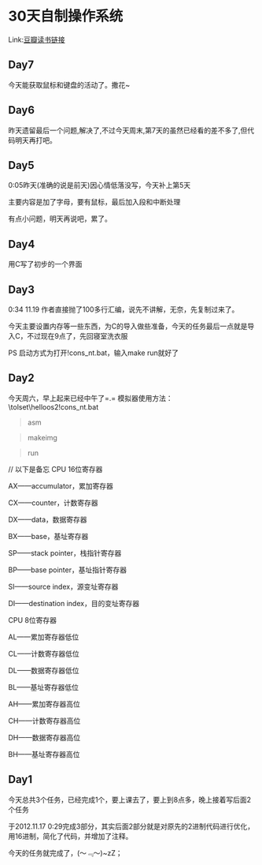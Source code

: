 30天自制操作系统
============================
Link:[豆瓣读书链接](http://book.douban.com/subject/11530329/)

Day7
----------------------------

今天能获取鼠标和键盘的活动了。撒花~

Day6
----------------------------

昨天遗留最后一个问题,解决了,不过今天周末,第7天的虽然已经看的差不多了,但代码明天再打吧。

Day5
----------------------------

0:05昨天(准确的说是前天)因心情低落没写，今天补上第5天

主要内容是加了字母，要有鼠标，最后加入段和中断处理

有点小问题，明天再说吧，累了。

Day4
----------------------------

用C写了初步的一个界面

Day3
----------------------------
0:34 11.19 作者直接抛了100多行汇编，说先不讲解，无奈，先复制过来了。

今天主要设置内存等一些东西，为C的导入做些准备，今天的任务最后一点就是导入C，不过现在9点了，先回寝室洗衣服

PS 启动方式为打开!cons_nt.bat，输入make run就好了

Day2
----------------------------
今天周六，早上起来已经中午了=.=
模拟器使用方法：\tolset\helloos2\!cons_nt.bat

>asm

>makeimg

>run

// 以下是备忘
CPU 16位寄存器

AX——accumulator，累加寄存器

CX——counter，计数寄存器

DX——data，数据寄存器

BX——base，基址寄存器

SP——stack pointer，栈指针寄存器

BP——base pointer，基址指针寄存器

SI——source index，源变址寄存器

DI——destination index，目的变址寄存器

CPU 8位寄存器

AL——累加寄存器低位

CL——计数寄存器低位

DL——数据寄存器低位

BL——基址寄存器低位

AH——累加寄存器高位

CH——计数寄存器高位

DH——数据寄存器高位

BH——基址寄存器高位

Day1
----------------------------
今天总共3个任务，已经完成1个，要上课去了，要上到8点多，晚上接着写后面2个任务

于2012.11.17 0:29完成3部分，其实后面2部分就是对原先的2进制代码进行优化，用16进制，简化了代码，并增加了注释。

今天的任务就完成了，(～﹃～)~zZ；